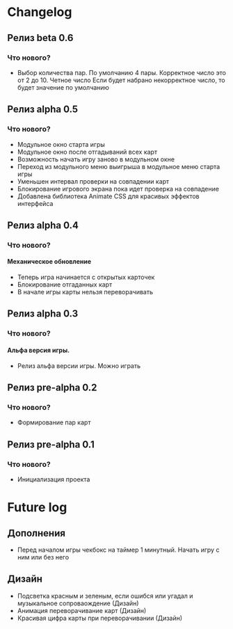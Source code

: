 # Changelog

## Релиз beta 0.6

### Что нового?

- Выбор количества пар. По умолчанию 4 пары. 
Корректное число это от 2 до 10. Четное число
Если будет набрано некорректное число, то будет значение по умолчанию

## Релиз alpha 0.5

### Что нового?

- Модульное окно старта игры
- Модульное окно после отгадываний всех карт
- Возможность начать игру заново в модульном окне
- Переход из модульного меню выигрыша в модульное меню старта игры
- Уменьшен интервал проверки на совпадении карт
- Блокирование игрового экрана пока идет проверка на совпадение
- Добавлена библиотека Animate CSS для красивых эффектов интерфейса

## Релиз alpha 0.4

### Что нового?

#### Механическое обновление
- Теперь игра начинается с открытых карточек
- Блокирование отгаданных карт
- В начале игры карты нельзя переворачивать 

## Релиз alpha 0.3

### Что нового?
#### Альфа версия игры.
- Релиз альфа версии игры. Можно играть

## Релиз pre-alpha 0.2

### Что нового?

- Формирование пар карт

## Релиз pre-alpha 0.1

### Что нового?

- Инициализация проекта

# Future log


## Дополнения

- Перед началом игры чекбокс на таймер 1 минутный. Начать игру с ним или без него

## Дизайн

- Подсветка красным и зеленым, если ошибся или угадал и музыкальное сопроваождение (Дизайн)
- Анимация переворачивание карт (Дизайн)
- Красивая цифра карты при переворачивании (Дизайн)

